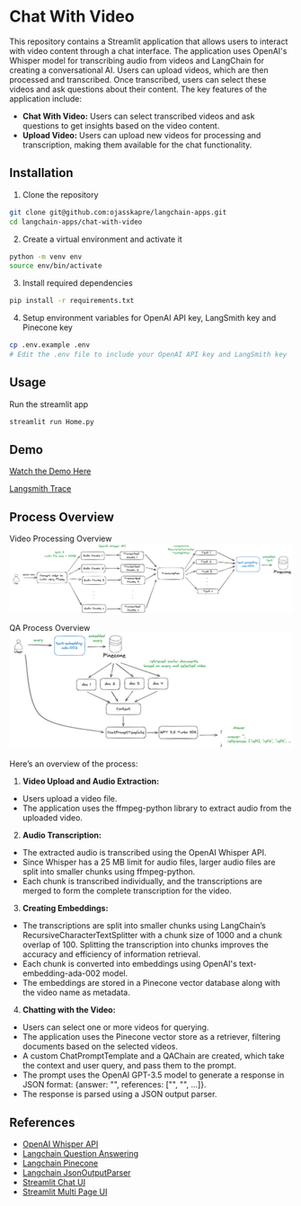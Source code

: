 # Chat With Video

This repository contains a Streamlit application that allows users to interact with video content through a chat interface. The application uses OpenAI's Whisper model for transcribing audio from videos and LangChain for creating a conversational AI. Users can upload videos, which are then processed and transcribed. Once transcribed, users can select these videos and ask questions about their content. The key features of the application include:

- **Chat With Video:** Users can select transcribed videos and ask questions to get insights based on the video content.
- **Upload Video:** Users can upload new videos for processing and transcription, making them available for the chat functionality.

## Installation

1. Clone the repository

```bash
git clone git@github.com:ojasskapre/langchain-apps.git
cd langchain-apps/chat-with-video
```

2. Create a virtual environment and activate it

```bash
python -m venv env
source env/bin/activate
```

3. Install required dependencies

```bash
pip install -r requirements.txt
```

4. Setup environment variables for OpenAI API key, LangSmith key and Pinecone key

```bash
cp .env.example .env
# Edit the .env file to include your OpenAI API key and LangSmith key
```

## Usage

Run the streamlit app

```bash
streamlit run Home.py
```

## Demo

[Watch the Demo Here](https://youtu.be/jAmMG8sjI5c)

[Langsmith Trace](https://smith.langchain.com/public/966249c8-086b-47c7-9d34-71db94517ccc/r)

## Process Overview

Video Processing Overview
![Video Processing Overview](./process-video.png)

QA Process Overview
![QA Process Overview](./video-qa.png)

Here’s an overview of the process:

1. **Video Upload and Audio Extraction:**

- Users upload a video file.
- The application uses the ffmpeg-python library to extract audio from the uploaded video.

2. **Audio Transcription:**

- The extracted audio is transcribed using the OpenAI Whisper API.
- Since Whisper has a 25 MB limit for audio files, larger audio files are split into smaller chunks using ffmpeg-python.
- Each chunk is transcribed individually, and the transcriptions are merged to form the complete transcription for the video.

3. **Creating Embeddings:**

- The transcriptions are split into smaller chunks using LangChain’s RecursiveCharacterTextSplitter with a chunk size of 1000 and a chunk overlap of 100. Splitting the transcription into chunks improves the accuracy and efficiency of information retrieval.
- Each chunk is converted into embeddings using OpenAI's text-embedding-ada-002 model.
- The embeddings are stored in a Pinecone vector database along with the video name as metadata.

4. **Chatting with the Video:**

- Users can select one or more videos for querying.
- The application uses the Pinecone vector store as a retriever, filtering documents based on the selected videos.
- A custom ChatPromptTemplate and a QAChain are created, which take the context and user query, and pass them to the prompt.
- The prompt uses the OpenAI GPT-3.5 model to generate a response in JSON format: {answer: "", references: ["", "", ...]}.
- The response is parsed using a JSON output parser.

## References

- [OpenAI Whisper API](https://platform.openai.com/docs/guides/speech-to-text)
- [Langchain Question Answering](https://python.langchain.com/v0.1/docs/use_cases/question_answering/quickstart/)
- [Langchain Pinecone](https://python.langchain.com/v0.1/docs/integrations/vectorstores/pinecone/)
- [Langchain JsonOutputParser](https://python.langchain.com/v0.1/docs/modules/model_io/output_parsers/types/json/)
- [Streamlit Chat UI](https://docs.streamlit.io/develop/tutorials/llms/build-conversational-apps)
- [Streamlit Multi Page UI](https://docs.streamlit.io/get-started/tutorials/create-a-multipage-app)
